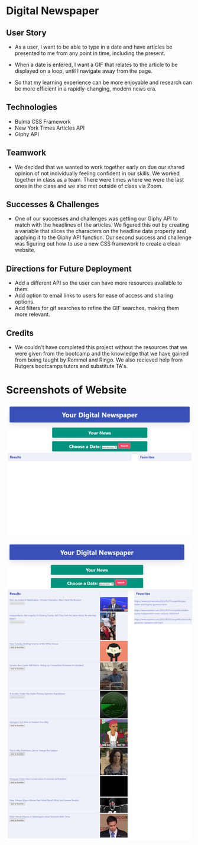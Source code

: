 # Digital Newspaper

## User Story
* As a user, I want to be able to type in a date and have articles be presented to me from any point in time, including the present.

* When a date is entered, I want a GIF that relates to the article to be displayed on a loop, until I navigate away from the page.

* So that my learning experience can be more enjoyable and research can be more efficient in a rapidly-changing, modern news era.

## Technologies
* Bulma CSS Framework
* New York Times Articles API
* Giphy API

## Teamwork
* We decided that we wanted to work together early on due our shared opinion of not individually feeling confident in our skills. We worked together in class as a team. There were times where we were the last ones in the class and we also met outside of class via Zoom. 

## Successes & Challenges
* One of our successes and challenges was getting our Giphy API to match with the headlines of the articles. We figured this out by creating a variable that slices the characters on the headline data property and applying it to the Giphy API function. 
Our second success and challenge was figuring out how to use a new CSS framework to create a clean website. 

## Directions for Future Deployment
* Add a different API so the user can have more resources available to them.
* Add option to email links to users for ease of access and sharing options.
* Add filters for gif searches to refine the GIF searches, making them more relevant.

## Credits
* We couldn't have completed this project without the resources that we were given from the bootcamp and the knowledge that we have gained from being taught by Rommel and Ringo. We also recieved help from Rutgers bootcamps tutors and substitute TA's. 

# Screenshots of Website
![APP SCREENSHOT](./images/ss1.png)

![APP SCREENSHOT](./images/ss3.png)


